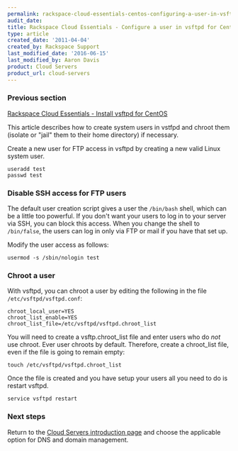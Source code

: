```yaml
---
permalink: rackspace-cloud-essentials-centos-configuring-a-user-in-vsftpd/
audit_date:
title: Rackspace Cloud Essentials - Configure a user in vsftpd for CentOS
type: article
created_date: '2011-04-04'
created_by: Rackspace Support
last_modified_date: '2016-06-15'
last_modified_by: Aaron Davis
product: Cloud Servers
product_url: cloud-servers
---
```


### Previous section

[Rackspace Cloud Essentials - Install vsftpd for CentOS](/how-to/rackspace-cloud-essentials-centos-configuring-a-user-in-vsftpd)

This article describes how to create system users in vstfpd and
chroot them (isolate or "jail" them to their home directory) if necessary.

Create a new user for FTP access in vsftpd by creating a new valid Linux system user.

    useradd test
    passwd test

### Disable SSH access for FTP users

The default user creation script gives a user the `/bin/bash` shell,
which can be a little too powerful. If you don't want your users
to log in to your server via SSH, you can block this access. When you
change the shell to `/bin/false`, the users can log in only
via FTP or mail if you have that set up.

Modify the user access as follows:

    usermod -s /sbin/nologin test

### Chroot a user

With vsftpd, you can chroot a user by editing the following in the file `/etc/vsftpd/vsftpd.conf`:  

    chroot_local_user=YES
    chroot_list_enable=YES
    chroot_list_file=/etc/vsftpd/vsftpd.chroot_list

You will need to create a vsftp.chroot_list file and enter users who do *not* use chroot. Ever user chroots by default. Therefore, create a chroot_list file, even if the file is going to remain empty:

    touch /etc/vsftpd/vsftpd.chroot_list

Once the file is created and you have setup your users all you need to do is restart vsftpd.

    service vsftpd restart

### Next steps

Return to the [Cloud Servers introduction page](/how-to/cloud-servers) and choose the applicable option for DNS and domain management.
